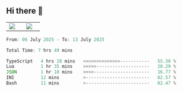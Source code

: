 ## Hi there 👋

<p align="center">
  <table align="center">
  <tr border="none">
  <td width="35%" align="center">
    <img  align="center"  src="http://github-profile-summary-cards.vercel.app/api/cards/stats?username=ricepunk&theme=github_dark" />
  </td>
    
  <td width="65%" align="center">
    <img  align="center"  src="http://github-profile-summary-cards.vercel.app/api/cards/profile-details?username=ricepunk&theme=github_dark" />
  </td>
  </tr>
  </table>
</p>

<!--START_SECTION:waka-->

```typescript
From: 06 July 2025 - To: 13 July 2025

Total Time: 7 hrs 49 mins

TypeScript   4 hrs 20 mins   >>>>>>>>>>>>>>-----------   55.38 %
Lua          1 hr 35 mins    >>>>>--------------------   20.29 %
JSON         1 hr 18 mins    >>>>---------------------   16.77 %
INI          12 mins         >------------------------   02.57 %
Bash         11 mins         >------------------------   02.47 %
```

<!--END_SECTION:waka-->
